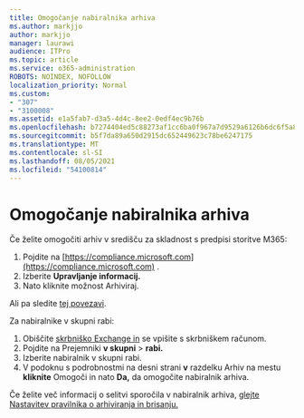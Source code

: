 ```yaml
---
title: Omogočanje nabiralnika arhiva
ms.author: markjjo
author: markjjo
manager: laurawi
audience: ITPro
ms.topic: article
ms.service: o365-administration
ROBOTS: NOINDEX, NOFOLLOW
localization_priority: Normal
ms.custom:
- "307"
- "3100008"
ms.assetid: e1a5fab7-d3a5-4d4c-8ee2-0edf4ec9b76b
ms.openlocfilehash: b7274404ed5c88273af1cc6ba0f967a7d9529a6126b6dc6f5a8e9561f0b77418
ms.sourcegitcommit: b5f7da89a650d2915dc652449623c78be6247175
ms.translationtype: MT
ms.contentlocale: sl-SI
ms.lasthandoff: 08/05/2021
ms.locfileid: "54100814"
---
```

# <a name="enable-an-archive-mailbox"></a>Omogočanje nabiralnika arhiva

Če želite omogočiti arhiv v središču za skladnost s predpisi storitve M365:

1. Pojdite na [https://compliance.microsoft.com](https://compliance.microsoft.com) .
2. Izberite **Upravljanje informacij.**
3. Nato kliknite  možnost Arhiviraj.

Ali pa sledite [tej povezavi](https://sip.compliance.microsoft.com/informationgovernance?viewid=archive).  

Za nabiralnike v skupni rabi:

1. Obiščite [skrbniško Exchange in](https://outlook.office365.com/ecp) se vpišite s skrbniškem računom.
2. Pojdite na Prejemniki **v skupni**  >  **rabi.**
3. Izberite nabiralnik v skupni rabi.
4. V podoknu s podrobnostmi na desni strani **v** razdelku Arhiv na mestu **kliknite** Omogoči in nato **Da,** da omogočite nabiralnik arhiva.

Če želite več informacij o selitvi sporočila v nabiralnik arhiva, [glejte Nastavitev pravilnika o arhiviranja in brisanju.](https://docs.microsoft.com//office365/securitycompliance/set-up-an-archive-and-deletion-policy-for-mailboxes)

